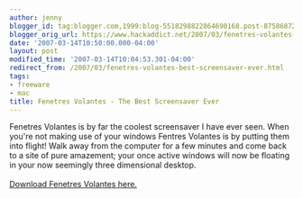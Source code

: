 ```yaml
---
author: jenny
blogger_id: tag:blogger.com,1999:blog-5518298822864690168.post-8758687229106916046
blogger_orig_url: https://www.hackaddict.net/2007/03/fenetres-volantes-best-screensaver-ever.html
date: '2007-03-14T10:50:00.000-04:00'
layout: post
modified_time: '2007-03-14T10:04:53.301-04:00'
redirect_from: /2007/03/fenetres-volantes-best-screensaver-ever.html
tags:
- freeware
- mac
title: Fenetres Volantes - The Best Screensaver Ever
---
```


Fenetres Volantes is by far the coolest screensaver I have ever seen.  When you're not making use of your windows Fentres Volantes is by putting them into flight!  Walk away from the computer for a few minutes and come back to a site of pure amazement; your once active windows will now be floating in your now seemingly three dimensional desktop.<br /><br /><a href="http://www.objective-cocoa.org/fenetresvolantes/en/index_en.html">Download Fenetres Volantes here.</a><br /><br /><object CLASSID="clsid:02BF25D5-8C17-4B23-BC80-D3488ABDDC6B" width="490" height="180" CODEBASE="http://www.apple.com/qtactivex/qtplugin.cab"><br /><param name="src" value="http://noquo.dreamhosters.com/blog/anim_web.mov"><br /><param name="qtsrc" value="http://noquo.dreamhosters.com/blog/anim_web.mov"><br /><param name="autoplay" value="true"><br /><param name="loop" value="false"><br /><param name="controller" value="false"><br /><embed src="http://noquo.dreamhosters.com/blog/anim_web.mov" qtsrc="http://noquo.dreamhosters.com/blog/anim_web.mov" width="490" height="180" autoplay="true" loop="false" controller="false" pluginspage="http://www.apple.com/quicktime/"></embed><br /></object>